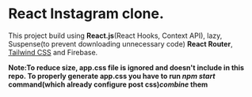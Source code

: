 # React Instagram clone.

This project build using **React.js**(React Hooks, Context API), lazy, Suspense(to prevent downloading unnecessary code) **React Router**, [Tailwind CSS](https://tailwindcss.com/) and Firebase.

**Note:To reduce size, app.css file is ignored and doesn't include in this repo. To properly generate app.css you have to run _npm start_ command(which already configure post css)_combine_ them**
